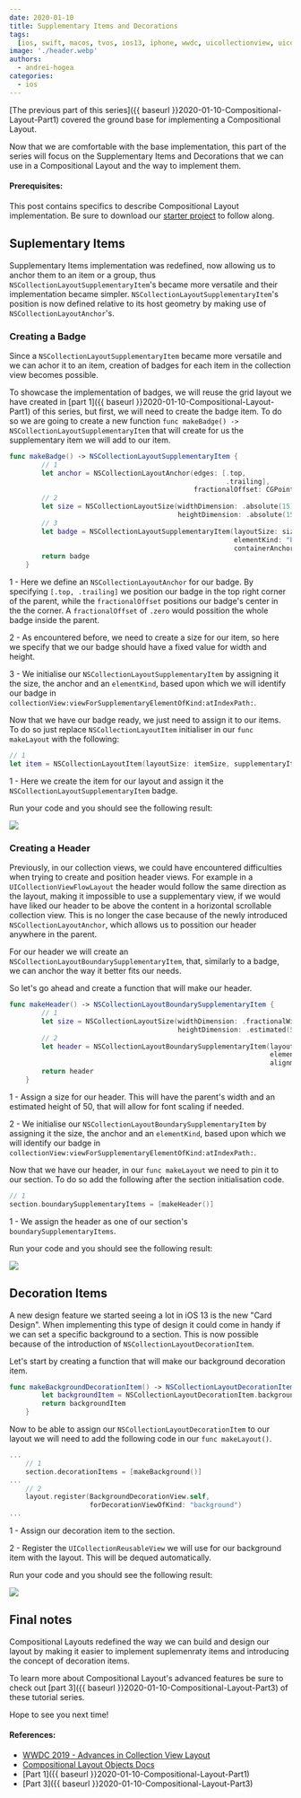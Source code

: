 ```yaml
---
date: 2020-01-10
title: Supplementary Items and Decorations
tags:
  [ios, swift, macos, tvos, ios13, iphone, wwdc, uicollectionview, uicollectionviewlayout, uikit]
image: './header.webp'
authors:
  - andrei-hogea
categories:
  - ios
---
```


[The previous part of this series]({{ baseurl }}2020-01-10-Compositional-Layout-Part1) covered the ground base for implementing a Compositional Layout.

Now that we are comfortable with the base implementation, this part of the series will focus on the Supplementary Items and Decorations that we can use in a Compositional Layout and the way to implement them.

#### Prerequisites:

This post contains specifics to describe Compositional Layout implementation. Be sure to download our [starter project](https://github.com/nodes-ios/Compositional-Layout) to follow along.

## Suplementary Items

Supplementary Items implementation was redefined, now allowing us to anchor them to an item or a group, thus `NSCollectionLayoutSupplementaryItem`'s became more versatile and their implementation became simpler.
`NSCollectionLayoutSupplementaryItem`'s position is now defined relative to its host geometry by making use of `NSCollectionLayoutAnchor`'s.

### Creating a Badge

Since a `NSCollectionLayoutSupplementaryItem` became more versatile and we can achor it to an item, creation of badges for each item in the collection view becomes possible.

To showcase the implementation of badges, we will reuse the grid layout we have created in [part 1]({{ baseurl }}2020-01-10-Compositional-Layout-Part1) of this series, but first, we will need to create the badge item. To do so we are going to create a new function `func makeBadge() -> NSCollectionLayoutSupplementaryItem` that will create for us the supplementary item we will add to our item.

```swift
func makeBadge() -> NSCollectionLayoutSupplementaryItem {
        // 1
        let anchor = NSCollectionLayoutAnchor(edges: [.top,
                                                      .trailing],
                                              fractionalOffset: CGPoint(x: 0.5, y: -0.5))
        // 2
        let size = NSCollectionLayoutSize(widthDimension: .absolute(15),
                                          heightDimension: .absolute(15))
        // 3
        let badge = NSCollectionLayoutSupplementaryItem(layoutSize: size,
                                                        elementKind: "badge",
                                                        containerAnchor: anchor)
        return badge
    }
```

1 - Here we define an `NSCollectionLayoutAnchor` for our badge. By specifying `[.top, .trailing]` we position our badge in the top right corner of the parent, while the `fractionalOffset` positions our badge's center in the the corner. A `fractionalOffset` of `.zero` would possition the whole badge inside the parent.

2 - As encountered before, we need to create a size for our item, so here we specify that we our badge should have a fixed value for width and height.

3 - We initialise our `NSCollectionLayoutSupplementaryItem` by assigning it the size, the anchor and an `elementKind`, based upon which we will identify our badge in `collectionView:viewForSupplementaryElementOfKind:atIndexPath:`.

Now that we have our badge ready, we just need to assign it to our items. To do so just replace `NSCollectionLayoutItem` initialiser in our `func makeLayout` with the following:

```swift
// 1
let item = NSCollectionLayoutItem(layoutSize: itemSize, supplementaryItems: [makeBadge()])
```

1 - Here we create the item for our layout and assign it the `NSCollectionLayoutSupplementaryItem` badge.

Run your code and you should see the following result:

![](1.webp)

### Creating a Header

Previously, in our collection views, we could have encountered difficulties when trying to create and position header views. For example in a `UICollectionViewFlowLayout` the header would follow the same direction as the layout, making it impossible to use a supplementary view, if we would have liked our header to be above the content in a horizontal scrollable collection view. This is no longer the case because of the newly introduced `NSCollectionLayoutAnchor`, which allows us to possition our header anywhere in the parent.

For our header we will create an `NSCollectionLayoutBoundarySupplementaryItem`, that, similarly to a badge, we can anchor the way it better fits our needs.

So let's go ahead and create a function that will make our header.

```swift
func makeHeader() -> NSCollectionLayoutBoundarySupplementaryItem {
        // 1
        let size = NSCollectionLayoutSize(widthDimension: .fractionalWidth(1),
                                          heightDimension: .estimated(50))
        // 2
        let header = NSCollectionLayoutBoundarySupplementaryItem(layoutSize: size,
                                                                 elementKind: "header",
                                                                 alignment: .top)
        return header
	}
```

1 - Assign a size for our header. This will have the parent's width and an estimated height of 50, that will allow for font scaling if needed.

2 - We initialise our `NSCollectionLayoutBoundarySupplementaryItem` by assigning it the size, the anchor and an `elementKind`, based upon which we will identify our badge in `collectionView:viewForSupplementaryElementOfKind:atIndexPath:`.

Now that we have our header, in our `func makeLayout` we need to pin it to our section. To do so add the following after the section initialisation code.

```swift
// 1
section.boundarySupplementaryItems = [makeHeader()]
```

1 - We assign the header as one of our section's `boundarySupplementaryItems`.

Run your code and you should see the following result:

![](2.webp)

## Decoration Items

A new design feature we started seeing a lot in iOS 13 is the new "Card Design". When implementing this type of design it could come in handy if we can set a specific background to a section. This is now possible because of the introduction of `NSCollectionLayoutDecorationItem`.

Let's start by creating a function that will make our background decoration item.

```swift
func makeBackgroundDecorationItem() -> NSCollectionLayoutDecorationItem {
        let backgroundItem = NSCollectionLayoutDecorationItem.background(elementKind: "background")
        return backgroundItem
    }
```

Now to be able to assign our `NSCollectionLayoutDecorationItem` to our layout we will need to add the following code in our `func makeLayout()`.

```swift
...
	// 1
    section.decorationItems = [makeBackground()]
...
	// 2
    layout.register(BackgroundDecorationView.self,
                    forDecorationViewOfKind: "background")
...
```

1 - Assign our decoration item to the section.

2 - Register the `UICollectionReusableView` we will use for our background item with the layout. This will be dequed automatically.

Run your code and you should see the following result:

![](/3.webp)

## Final notes

Compositional Layouts redefined the way we can build and design our layout by making it easier to implement suplemenraty items and introducing the concept of decoration items.

To learn more about Compositional Layout's advanced features be sure to check out [part 3]({{ baseurl }}2020-01-10-Compositional-Layout-Part3) of these tutorial series.

Hope to see you next time!

#### References:

- [WWDC 2019 - Advances in Collection View Layout](https://developer.apple.com/videos/play/wwdc2019/215/)
- [Compositional Layout Objects Docs](https://developer.apple.com/documentation/uikit/views_and_controls/collection_views/compositional_layout_objects)
- [Part 1]({{ baseurl }}2020-01-10-Compositional-Layout-Part1)
- [Part 3]({{ baseurl }}2020-01-10-Compositional-Layout-Part3)
